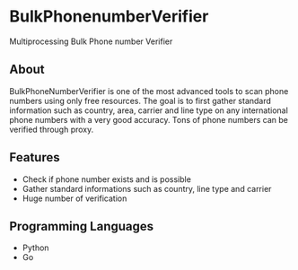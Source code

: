# BulkPhonenumberVerifier
Multiprocessing Bulk Phone number Verifier

## About

BulkPhoneNumberVerifier is one of the most advanced tools to scan phone numbers using only free resources. The goal is to first gather standard information such as country, area, carrier and line type on any international phone numbers with a very good accuracy. Tons of phone numbers can be verified through proxy.

## Features

- Check if phone number exists and is possible
- Gather standard informations such as country, line type and carrier
- Huge number of verification

## Programming Languages
- Python
- Go
